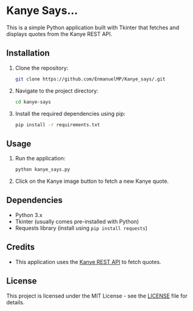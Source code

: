 # Kanye Says...

This is a simple Python application built with Tkinter that fetches and displays quotes from the Kanye REST API.

## Installation

1. Clone the repository:

    ```bash
    git clone https://github.com/EnmanuelMP/Kanye_says/.git
    ```

2. Navigate to the project directory:

    ```bash
    cd kanye-says
    ```

3. Install the required dependencies using pip:

    ```bash
    pip install -r requirements.txt
    ```

## Usage

1. Run the application:

    ```bash
    python kanye_says.py
    ```

2. Click on the Kanye image button to fetch a new Kanye quote.

## Dependencies

- Python 3.x
- Tkinter (usually comes pre-installed with Python)
- Requests library (install using `pip install requests`)

## Credits

- This application uses the [Kanye REST API](https://kanye.rest/) to fetch quotes.

## License

This project is licensed under the MIT License - see the [LICENSE](LICENSE) file for details.
